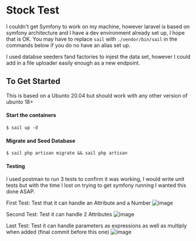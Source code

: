 # Stock Test
I couldn't get Symfony to work on my machine, however laravel is based on symfony architecture and I have a dev environment already set up, I hope that is OK.  You may have to replace `sail` with `./vendor/bin/sail` in the commands below if you do no have an alias set up.

I used databse seeders fand factories to injest the data set, however I could add in a file uploader easily enough as a new endpoint.

## To Get Started
This is based on a Ubunto 20.04 but should work with any other version of ubunto 18+

#### Start the containers
`$ sail up -d`

#### Migrate and Seed Database
`$ sail php artisan migrate && sail php artisan `

#### Testing
I used postman to run 3 tests to confirm it was working, I would write unit tests but with the time I lost on trying to get symfony running I wanted this done ASAP.

First Test: Test that it can handle an Attribute and a Number
![image](https://user-images.githubusercontent.com/5969396/191094871-503b7f83-5a63-4834-9f0d-ce3bacf9c8d9.png)

Second Test: Test it can handle 2 Attributes
![image](https://user-images.githubusercontent.com/5969396/191094955-935dbd78-a5f9-4e93-af4a-6e958eff81bc.png)

Last Test: Test it can handle parameters as expressions as well as multiply when added (final commit before this one)
![image](https://user-images.githubusercontent.com/5969396/191094748-dc13172a-334e-4a07-8d22-ba59b0f0b385.png)

